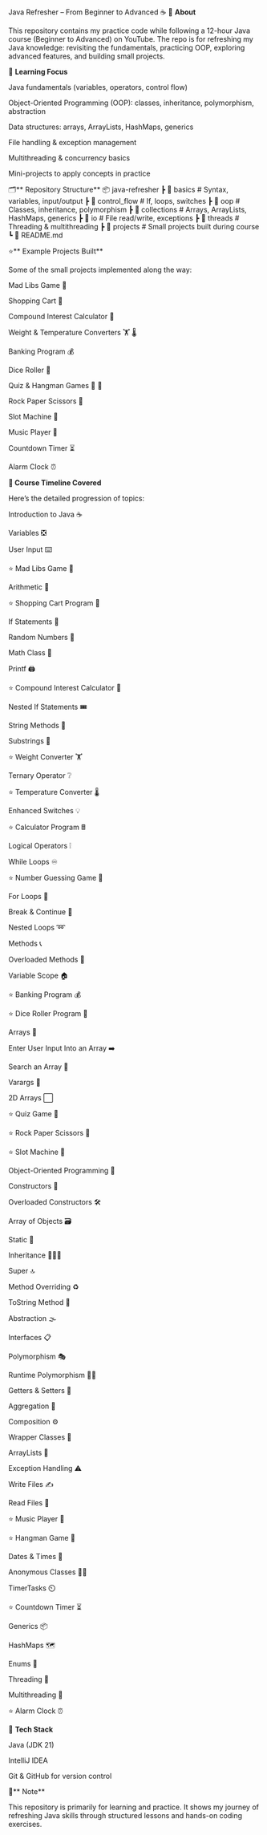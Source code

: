 Java Refresher – From Beginner to Advanced ☕
📌 **About**

This repository contains my practice code while following a 12-hour Java course (Beginner to Advanced) on YouTube.
The repo is for refreshing my Java knowledge: revisiting the fundamentals, practicing OOP, exploring advanced features, and building small projects.

🎯 **Learning Focus**

Java fundamentals (variables, operators, control flow)

Object-Oriented Programming (OOP): classes, inheritance, polymorphism, abstraction

Data structures: arrays, ArrayLists, HashMaps, generics

File handling & exception management

Multithreading & concurrency basics

Mini-projects to apply concepts in practice

🗂️** Repository Structure**
📦 java-refresher
 ┣ 📂 basics              # Syntax, variables, input/output
 ┣ 📂 control_flow        # If, loops, switches
 ┣ 📂 oop                 # Classes, inheritance, polymorphism
 ┣ 📂 collections         # Arrays, ArrayLists, HashMaps, generics
 ┣ 📂 io                  # File read/write, exceptions
 ┣ 📂 threads             # Threading & multithreading
 ┣ 📂 projects            # Small projects built during course
 ┗ 📜 README.md

⭐** Example Projects Built**

Some of the small projects implemented along the way:

Mad Libs Game 📕

Shopping Cart 🛒

Compound Interest Calculator 💸

Weight & Temperature Converters 🏋️ 🌡️

Banking Program 💰

Dice Roller 🎲

Quiz & Hangman Games 💯 🕺

Rock Paper Scissors 🗿

Slot Machine 🎰

Music Player 🎼

Countdown Timer ⏳

Alarm Clock ⏰

**📖 Course Timeline Covered**

Here’s the detailed progression of topics:

Introduction to Java ☕

Variables ❎

User Input ⌨️

⭐ Mad Libs Game 📕

Arithmetic 🧮

⭐ Shopping Cart Program 🛒

If Statements 🤔

Random Numbers 🔀

Math Class 📐

Printf 🖨️

⭐ Compound Interest Calculator 💸

Nested If Statements 🎟️

String Methods 🧵

Substrings 📧

⭐ Weight Converter 🏋️

Ternary Operator ❔

⭐ Temperature Converter 🌡️

Enhanced Switches 💡

⭐ Calculator Program 🖩

Logical Operators ❕

While Loops ♾️

⭐ Number Guessing Game 🔢

For Loops 🔂

Break & Continue 🚦

Nested Loops ➿

Methods 📞

Overloaded Methods 🍕

Variable Scope 🏠

⭐ Banking Program 💰

⭐ Dice Roller Program 🎲

Arrays 🍎

Enter User Input Into an Array ➡️

Search an Array 🔎

Varargs 💬

2D Arrays ⬜

⭐ Quiz Game 💯

⭐ Rock Paper Scissors 🗿

⭐ Slot Machine 🎰

Object-Oriented Programming 🧱

Constructors 🔨

Overloaded Constructors 🛠️

Array of Objects 🗃️

Static 🤝

Inheritance 👨‍👧‍👦

Super 🔝

Method Overriding ♻️

ToString Method 🎉

Abstraction 🌫️

Interfaces 📋

Polymorphism 🎭

Runtime Polymorphism 🤷‍♂️

Getters & Setters 🔐

Aggregation 🏫

Composition ⚙️

Wrapper Classes 🎁

ArrayLists 📃

Exception Handling ⚠️

Write Files ✍

Read Files 📖

⭐ Music Player 🎼

⭐ Hangman Game 🕺

Dates & Times 📆

Anonymous Classes 🕵️‍♂️

TimerTasks ⏲️

⭐ Countdown Timer ⏳

Generics 📦

HashMaps 🗺️

Enums 📅

Threading 🧵

Multithreading 🧶

⭐ Alarm Clock ⏰

🔧 **Tech Stack**

Java (JDK 21)

IntelliJ IDEA 

Git & GitHub for version control

📌** Note**

This repository is primarily for learning and practice. It shows my journey of refreshing Java skills through structured lessons and hands-on coding exercises.
